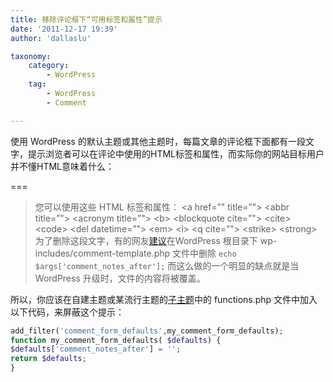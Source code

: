 ```yaml
---
title: 移除评论框下“可用标签和属性”提示
date: '2011-12-17 19:39'
author: 'dallaslu'

taxonomy:
    category:
        - WordPress
    tag:
        - WordPress
        - Comment

---
```

使用 WordPress 的默认主题或其他主题时，每篇文章的评论框下面都有一段文字，提示浏览者可以在评论中使用的HTML标签和属性，而实际你的网站目标用户并不懂HTML意味着什么：

===

>  您可以使用这些 HTML 标签和属性： &lt;a href=”" title=”"&gt; &lt;abbr title=”"&gt; &lt;acronym title=”"&gt; &lt;b&gt; &lt;blockquote cite=”"&gt; &lt;cite&gt; &lt;code&gt; &lt;del datetime=”"&gt; &lt;em&gt; &lt;i&gt; &lt;q cite=”"&gt; &lt;strike&gt; &lt;strong&gt;
为了删除这段文字，有的网友[建议](http://bolg.malu.me/html/2011/936.html)在WordPress 根目录下 wp-includes/comment-template.php 文件中删除 `echo $args['comment_notes_after'];` 而这么做的一个明显的缺点就是当 WordPress 升级时，文件的内容将被覆盖。

所以，你应该在自建主题或某流行主题的[子主题](http://codex.wordpress.org/zh-cn:%E5%AD%90%E4%B8%BB%E9%A2%98 "如何创建子主题？")中的 functions.php 文件中加入以下代码，来屏蔽这个提示：

```php
add_filter('comment_form_defaults',my_comment_form_defaults);
function my_comment_form_defaults( $defaults) {
$defaults['comment_notes_after'] = '';
return $defaults;
}
```
